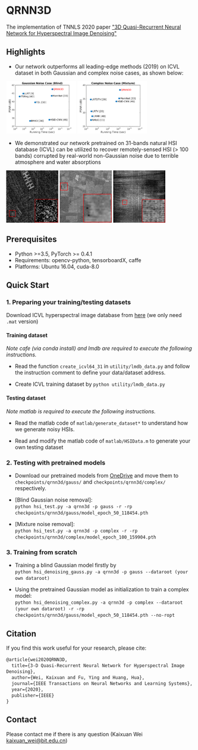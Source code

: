 # QRNN3D

The implementation of TNNLS 2020 paper ["3D Quasi-Recurrent Neural Network for Hyperspectral Image Denoising"](https://arxiv.org/abs/2003.04547)


## Highlights

* Our network outperforms all leading-edge methods (2019)
on ICVL dataset in both Gaussian and complex noise cases, as shown below:


<img src="imgs/runtime_gauss.png" height="140px"/> <img src="imgs/runtime_complex.png" height="140px"/>

* We demonstrated our network pretrained on 31-bands natural HSI database (ICVL) can be utilized to recover remotely-sensed HSI (> 100 bands) corrupted by real-world non-Gaussian noise due to terrible atmosphere and water absorptions

<img src="imgs/PaviaU.gif" height="140px"/>  <img src="imgs/Indian_pines.gif" height="140px"/>  <img src="imgs/Urban.gif" height="140px"/> 


## Prerequisites
* Python >=3.5, PyTorch >= 0.4.1
* Requirements: opencv-python, tensorboardX, caffe
* Platforms: Ubuntu 16.04, cuda-8.0


## Quick Start

### 1. Preparing your training/testing datasets

Download ICVL hyperspectral image database from [here](http://icvl.cs.bgu.ac.il/hyperspectral/) (we only need ```.mat``` version)

#### Training dataset

*Note cafe (via conda install) and lmdb are required to execute the following instructions.*

* Read the function ```create_icvl64_31``` in ```utility/lmdb_data.py``` and follow the instruction comment to define your data/dataset address. 

* Create ICVL training dataset by ```python utility/lmdb_data.py```

#### Testing dataset

*Note matlab is required to execute the following instructions.*

* Read the matlab code of ```matlab/generate_dataset*``` to understand how we generate noisy HSIs.

* Read and modify the matlab code of ```matlab/HSIData.m``` to generate your own testing dataset

### 2. Testing with pretrained models

* Download our pretrained models from [OneDrive](https://1drv.ms/u/s!AqddfvhavTRiijWftKWgLfUgdSaD?e=nHGjIk) and move them to ```checkpoints/qrnn3d/gauss/``` and ```checkpoints/qrnn3d/complex/``` respectively.

* [Blind Gaussian noise removal]:   
```python hsi_test.py -a qrnn3d -p gauss -r -rp checkpoints/qrnn3d/gauss/model_epoch_50_118454.pth```

* [Mixture noise removal]:  
```python hsi_test.py -a qrnn3d -p complex -r -rp checkpoints/qrnn3d/complex/model_epoch_100_159904.pth```

### 3. Training from scratch

* Training a blind Gaussian model firstly by  
```python hsi_denoising_gauss.py -a qrnn3d -p gauss --dataroot (your own dataroot)```

* Using the pretrained Gaussian model as initialization to train a complex model:  
```python hsi_denoising_complex.py -a qrnn3d -p complex --dataroot (your own dataroot) -r -rp checkpoints/qrnn3d/gauss/model_epoch_50_118454.pth --no-ropt```

## Citation
If you find this work useful for your research, please cite: 
```
@article{wei2020QRNN3D,
  title={3-D Quasi-Recurrent Neural Network for Hyperspectral Image Denoising},
  author={Wei, Kaixuan and Fu, Ying and Huang, Hua},
  journal={IEEE Transactions on Neural Networks and Learning Systems},
  year={2020},
  publisher={IEEE}
}
```

## Contact
Please contact me if there is any question (Kaixuan Wei kaixuan_wei@bit.edu.cn)  
